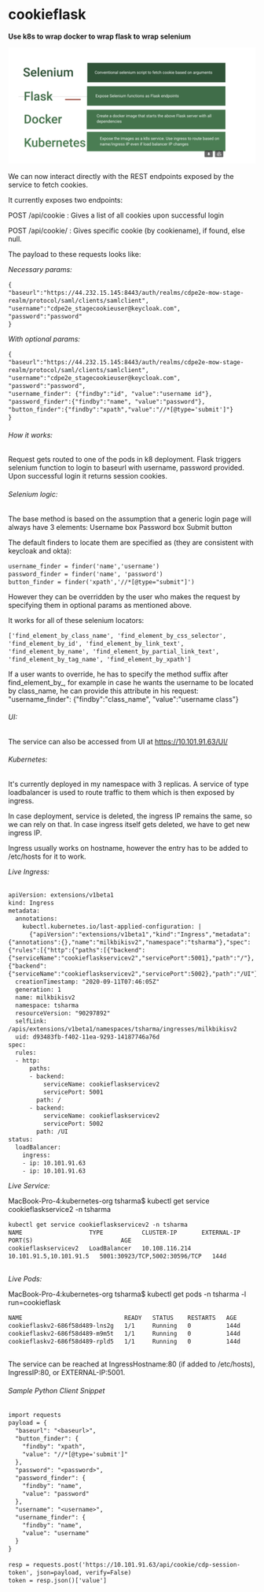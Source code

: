 # cookieflask
**Use k8s to wrap docker to wrap flask to wrap selenium**


![Alt text](images/layers.png?raw=true "Title")


We can now interact directly with the REST endpoints exposed by the service to fetch cookies.

It currently exposes two endpoints:

POST /api/cookie : Gives a list of all cookies upon successful login

POST /api/cookie/<cookiename> : Gives specific cookie (by cookiename), if found, else null.

The payload to these requests looks like:

_Necessary params:_

`````
{
"baseurl":"https://44.232.15.145:8443/auth/realms/cdpe2e-mow-stage-realm/protocol/saml/clients/samlclient",
"username":"cdpe2e_stagecookieuser@keycloak.com",
"password":"password"
}
`````

_With optional params:_

```
{
"baseurl":"https://44.232.15.145:8443/auth/realms/cdpe2e-mow-stage-realm/protocol/saml/clients/samlclient",
"username":"cdpe2e_stagecookieuser@keycloak.com",
"password":"password",
"username_finder": {"findby":"id", "value":"username id"},
"password_finder":{"findby":"name", "value":"password"},
"button_finder":{"findby":"xpath","value":"//*[@type='submit']"}
}

```

###### How it works:

Request gets routed to one of the pods in k8 deployment.
Flask triggers selenium function to login to baseurl with username, password provided.
Upon successful login it returns session cookies.



###### Selenium logic:

The base method is based on the assumption that a generic login page will always have 3 elements:
Username box
Password box
Submit button

The default finders to locate them are specified as (they are consistent with keycloak and okta):
```
username_finder = finder('name','username')
password_finder = finder('name', 'password')
button_finder = finder('xpath','//*[@type="submit"]')

```
However they can be overridden by the user who makes the request by specifying them in optional params as mentioned above.

It works for all of these selenium locators:
```
['find_element_by_class_name', 'find_element_by_css_selector', 'find_element_by_id', 'find_element_by_link_text', 'find_element_by_name', 'find_element_by_partial_link_text', 'find_element_by_tag_name', 'find_element_by_xpath']

```
If a user wants to override, he has to specify the method suffix after find_element_by_, for example in case he wants the username to be located by class_name, he can provide this attribute in his request:
"username_finder": {"findby":"class_name", "value":"username class"}


###### UI:

The service can also be accessed from UI at https://10.101.91.63/UI/


###### Kubernetes:

It's currently deployed in my namespace with 3 replicas.
A service of type loadbalancer is used to route traffic to them which is then exposed by ingress.

In case deployment, service is deleted, the ingress IP remains the same, so we can rely on that.
In case ingress itself gets deleted, we have to get new ingress IP.

Ingress usually works on hostname, however the entry has to be added to /etc/hosts for it to work.


_Live Ingress:_

```kubectl get ingress milkbikisv2  -n tsharma -o yaml

apiVersion: extensions/v1beta1
kind: Ingress
metadata:
  annotations:
    kubectl.kubernetes.io/last-applied-configuration: |
      {"apiVersion":"extensions/v1beta1","kind":"Ingress","metadata":{"annotations":{},"name":"milkbikisv2","namespace":"tsharma"},"spec":{"rules":[{"http":{"paths":[{"backend":{"serviceName":"cookieflaskservicev2","servicePort":5001},"path":"/"},{"backend":{"serviceName":"cookieflaskservicev2","servicePort":5002},"path":"/UI"}]}}]}}
  creationTimestamp: "2020-09-11T07:46:05Z"
  generation: 1
  name: milkbikisv2
  namespace: tsharma
  resourceVersion: "90297892"
  selfLink: /apis/extensions/v1beta1/namespaces/tsharma/ingresses/milkbikisv2
  uid: d93483fb-f402-11ea-9293-14187746a76d
spec:
  rules:
  - http:
      paths:
      - backend:
          serviceName: cookieflaskservicev2
          servicePort: 5001
        path: /
      - backend:
          serviceName: cookieflaskservicev2
          servicePort: 5002
        path: /UI
status:
  loadBalancer:
    ingress:
    - ip: 10.101.91.63
    - ip: 10.101.91.63
```

_Live Service:_

MacBook-Pro-4:kubernetes-org tsharma$ kubectl get service cookieflaskservice2 -n tsharma
````
kubectl get service cookieflaskservicev2 -n tsharma
NAME                   TYPE           CLUSTER-IP       EXTERNAL-IP               PORT(S)                         AGE
cookieflaskservicev2   LoadBalancer   10.108.116.214   10.101.91.5,10.101.91.5   5001:30923/TCP,5002:30596/TCP   144d


````
_Live Pods:_

MacBook-Pro-4:kubernetes-org tsharma$ kubectl get pods -n tsharma -l run=cookieflask

```
NAME                             READY   STATUS    RESTARTS   AGE
cookieflaskv2-686f58d489-lns2g   1/1     Running   0          144d
cookieflaskv2-686f58d489-m9m5t   1/1     Running   0          144d
cookieflaskv2-686f58d489-rpld5   1/1     Running   0          144d


```


The service can be reached at IngressHostname:80 (if added to /etc/hosts), IngressIP:80, or EXTERNAL-IP:5001.



###### Sample Python Client Snippet

```
import requests
payload = {
  "baseurl": "<baseurl>",
  "button_finder": {
    "findby": "xpath",
    "value": "//*[@type='submit']"
  },
  "password": "<password>",
  "password_finder": {
    "findby": "name",
    "value": "password"
  },
  "username": "<username>",
  "username_finder": {
    "findby": "name",
    "value": "username"
  }
}

resp = requests.post('https://10.101.91.63/api/cookie/cdp-session-token', json=payload, verify=False)
token = resp.json()['value']
```
